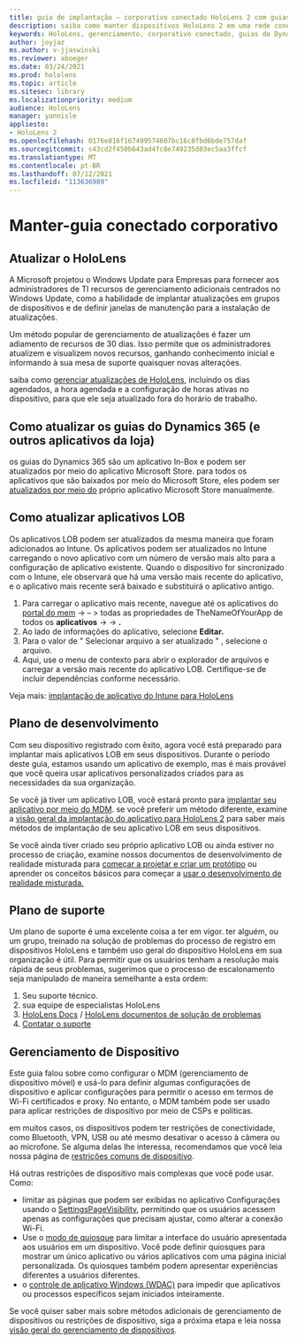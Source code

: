 ```yaml
---
title: guia de implantação – corporativo conectado HoloLens 2 com guias do Dynamics 365 – manter
description: saiba como manter dispositivos HoloLens 2 em uma rede conectada corporativa com os guias do Dynamics 365.
keywords: HoloLens, gerenciamento, corporativo conectado, guias do Dynamics 365, AAD, Azure AD, MDM, gerenciamento de dispositivo móvel
author: joyjaz
ms.author: v-jjaswinski
ms.reviewer: aboeger
ms.date: 03/24/2021
ms.prod: hololens
ms.topic: article
ms.sitesec: library
ms.localizationpriority: medium
audience: HoloLens
manager: yannisle
appliesto:
- HoloLens 2
ms.openlocfilehash: 0176e816f167499574607bc16c8fbd6bde757daf
ms.sourcegitcommit: c43cd2f450b643ad4fc8e749235d03ec5aa3ffcf
ms.translationtype: MT
ms.contentlocale: pt-BR
ms.lasthandoff: 07/12/2021
ms.locfileid: "113636989"
---
```

# <a name="maintain---corporate-connected-guide"></a>Manter-guia conectado corporativo

## <a name="update-hololens"></a>Atualizar o HoloLens

A Microsoft projetou o Windows Update para Empresas para fornecer aos administradores de TI recursos de gerenciamento adicionais centrados no Windows Update, como a habilidade de implantar atualizações em grupos de dispositivos e de definir janelas de manutenção para a instalação de atualizações.

Um método popular de gerenciamento de atualizações é fazer um adiamento de recursos de 30 dias. Isso permite que os administradores atualizem e visualizem novos recursos, ganhando conhecimento inicial e informando à sua mesa de suporte quaisquer novas alterações.

saiba como [gerenciar atualizações de HoloLens](/hololens/hololens-updates), incluindo os dias agendados, a hora agendada e a configuração de horas ativas no dispositivo, para que ele seja atualizado fora do horário de trabalho.

## <a name="how-to-update-dynamics-365-guides-and-other-store-apps"></a>Como atualizar os guias do Dynamics 365 (e outros aplicativos da loja)

os guias do Dynamics 365 são um aplicativo In-Box e podem ser atualizados por meio do aplicativo Microsoft Store. para todos os aplicativos que são baixados por meio do Microsoft Store, eles podem ser [atualizados por meio do](/hololens/holographic-store-apps#update-apps) próprio aplicativo Microsoft Store manualmente.

## <a name="how-to-update-lob-apps"></a>Como atualizar aplicativos LOB

Os aplicativos LOB podem ser atualizados da mesma maneira que foram adicionados ao Intune. Os aplicativos podem ser atualizados no Intune carregando o novo aplicativo com um número de versão mais alto para a configuração de aplicativo existente. Quando o dispositivo for sincronizado com o Intune, ele observará que há uma versão mais recente do aplicativo, e o aplicativo mais recente será baixado e substituirá o aplicativo antigo.

1. Para carregar o aplicativo mais recente, navegue até os aplicativos do [portal do mem](https://endpoint.microsoft.com/#home)  ->   – > todas as propriedades de TheNameOfYourApp de todos os **aplicativos**  ->    ->  **.**
2. Ao lado de informações do aplicativo, selecione **Editar.**
3. Para o valor de &quot; Selecionar arquivo a ser atualizado &quot; , selecione o arquivo.
4. Aqui, use o menu de contexto para abrir o explorador de arquivos e carregar a versão mais recente do aplicativo LOB. Certifique-se de incluir dependências conforme necessário.

Veja mais: [implantação de aplicativo do Intune para HoloLens](/hololens/app-deploy-intune)

## <a name="development-plan"></a>Plano de desenvolvimento

Com seu dispositivo registrado com êxito, agora você está preparado para implantar mais aplicativos LOB em seus dispositivos. Durante o período deste guia, estamos usando um aplicativo de exemplo, mas é mais provável que você queira usar aplicativos personalizados criados para as necessidades da sua organização.

Se você já tiver um aplicativo LOB, você estará pronto para [implantar seu aplicativo por meio do MDM](/hololens/app-deploy-intune). se você preferir um método diferente, examine a [visão geral da implantação do aplicativo para HoloLens 2](/hololens/app-deploy-overview) para saber mais métodos de implantação de seu aplicativo LOB em seus dispositivos.

Se você ainda tiver criado seu próprio aplicativo LOB ou ainda estiver no processo de criação, examine nossos documentos de desenvolvimento de realidade misturada para [começar a projetar e criar um protótipo](/windows/mixed-reality/design/design) ou aprender os conceitos básicos para começar a [usar o desenvolvimento de realidade misturada.](/windows/mixed-reality/discover/get-started-with-mr)

## <a name="support-plan"></a>Plano de suporte

Um plano de suporte é uma excelente coisa a ter em vigor. ter alguém, ou um grupo, treinado na solução de problemas do processo de registro em dispositivos HoloLens e também uso geral do dispositivo HoloLens em sua organização é útil. Para permitir que os usuários tenham a resolução mais rápida de seus problemas, sugerimos que o processo de escalonamento seja manipulado de maneira semelhante a esta ordem:

1. Seu suporte técnico.
2. sua equipe de especialistas HoloLens
3. [HoloLens Docs](/hololens/)  /  [HoloLens documentos de solução de problemas](/hololens/hololens-troubleshooting)
4. [Contatar o suporte](https://support.serviceshub.microsoft.com/supportforbusiness/create?sapId=e9391227-fa6d-927b-0fff-f96288631b8f)

## <a name="device-management"></a>Gerenciamento de Dispositivo

Este guia falou sobre como configurar o MDM (gerenciamento de dispositivo móvel) e usá-lo para definir algumas configurações de dispositivo e aplicar configurações para permitir o acesso em termos de Wi-Fi certificados e proxy. No entanto, o MDM também pode ser usado para aplicar restrições de dispositivo por meio de CSPs e políticas.

em muitos casos, os dispositivos podem ter restrições de conectividade, como Bluetooth, VPN, USB ou até mesmo desativar o acesso à câmera ou ao microfone. Se alguma delas lhe interessa, recomendamos que você leia nossa página de [restrições comuns de dispositivo](/hololens/hololens-common-device-restrictions).

Há outras restrições de dispositivo mais complexas que você pode usar. Como:

- limitar as páginas que podem ser exibidas no aplicativo Configurações usando o [SettingsPageVisibility](/hololens/settings-uri-list), permitindo que os usuários acessem apenas as configurações que precisam ajustar, como alterar a conexão Wi-Fi.
- Use o [modo de quiosque](/hololens/hololens-kiosk) para limitar a interface do usuário apresentada aos usuários em um dispositivo. Você pode definir quiosques para mostrar um único aplicativo ou vários aplicativos com uma página inicial personalizada. Os quiosques também podem apresentar experiências diferentes a usuários diferentes.
- o [controle de aplicativo Windows (WDAC)](/hololens/windows-defender-application-control-wdac) para impedir que aplicativos ou processos específicos sejam iniciados inteiramente.

Se você quiser saber mais sobre métodos adicionais de gerenciamento de dispositivos ou restrições de dispositivo, siga a próxima etapa e leia nossa [visão geral do gerenciamento de dispositivos](/hololens/hololens-csp-policy-overview).





